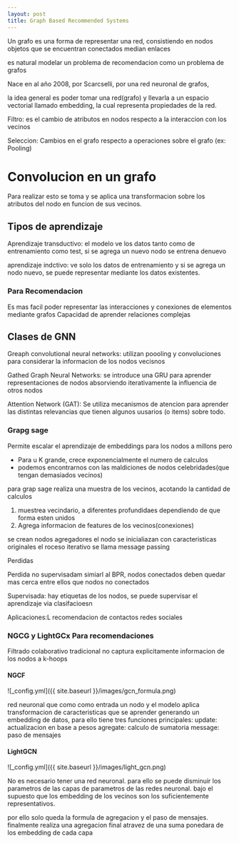 ```yaml
---
layout: post
title: Graph Based Recommended Systems
---
```


Un grafo es una forma de representar una red, consistiendo en nodos objetos que se encuentran conectados median enlaces

es natural modelar un problema de recomendacion como un problema de grafos


Nace en al año 2008, por Scarcselli, por una red neuronal de grafos,

la idea general es poder tomar una red(grafo) y llevarla a un espacio vectorial llamado embedding, la cual representa propiedades de la red.

Filtro: es el cambio de atributos en nodos respecto a la interaccion con los vecinos

Seleccion: Cambios en el grafo respecto a operaciones sobre el grafo (ex: Pooling)


# Convolucion en un grafo

Para realizar esto se toma y se aplica una transformacion sobre los atributos del nodo en funcion de sus vecinos.


## Tipos de aprendizaje

Aprendizaje transductivo: el modelo ve los datos tanto como de entrenamiento como test, si se agrega un nuevo nodo se entrena denuevo

aprendizaje indctivo: ve solo los datos de entrenamiento y si se agrega un nodo nuevo, se puede representar mediante los datos existentes.


### Para Recomendacion

Es mas facil poder representar las interacciones y conexiones de elementos mediante grafos
Capacidad de aprender relaciones complejas


## Clases de GNN

Greaph convolutional neural networks: utilizan poooling y convoluciones para considerar la informacion de los nodos vecisnos

Gathed Graph Neural Networks: se introduce una GRU para aprender representaciones de nodos absorviendo iterativamente la influencia de otros nodos

Attention Network (GAT): Se utiliza mecanismos de atencion para aprender las distintas relevancias que tienen algunos uusarios (o items) sobre todo.


### Grapg sage

Permite escalar el aprendizaje de embeddings para los nodos a millons pero
- Para u K grande, crece exponencialmente el numero de calculos
- podemos encontrarnos con las maldiciones de nodos celebridades(que tengan demasiados vecinos)

para grap sage realiza una muestra de los vecinos, acotando la cantidad de calculos

1. muestrea vecindario, a diferentes profundidaes dependiendo de que forma esten unidos
2. Agrega informacion de features de los vecinos(conexiones)


se crean nodos agregadores
el nodo se inicialiazan con caracteristicas originales
el roceso iterativo se llama message passing



Perdidas

Perdida no supervisadam simiarl al BPR, nodos conectados deben quedar mas cerca entre ellos que nodos no conectados

Supervisada: hay etiquetas de los nodos, se puede supervisar el aprendizaje via clasifacioesn



Aplicaciones:L
recomendacion de contactos redes sociales


### NGCG y LightGCx Para recomendaciones

Filtrado colaborativo tradicional no captura explicitamente informacion de los nodos a k-hoops


#### NGCF

![_config.yml]({{ site.baseurl }}/images/gcn_formula.png)


red neuronal que como como entrada un nodo y el modelo aplica transformacion de caracteristicas que se aprender generando un embedding de datos, para ello tiene tres funciones principales:
update: actualizacion en base a pesos
agregate: calculo de sumatoria
message: paso de mensajes 


#### LightGCN

![_config.yml]({{ site.baseurl }}/images/light_gcn.png)


No es necesario tener una red neuronal. para ello se puede disminuir los parametros de las capas de parametros de las redes neuronal. bajo el supuesto que los embedding de los vecinos son los suficientemente representativos.

por ello solo queda la formula de agregacion y el paso de mensajes.
finalmente realiza una agregacion final atravez de una suma ponedara de los embedding de cada capa